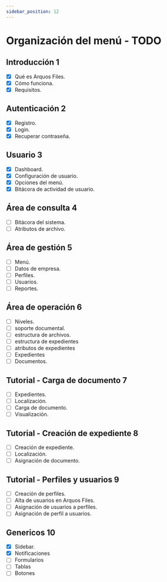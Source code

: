 ```yaml
---
sidebar_position: 12
---
```


# Organización del menú - TODO

## Introducción 1

- [x] Qué es Arquos Files.
- [x] Cómo funciona.
- [x] Requisitos.

## Autenticación 2

- [x] Registro.
- [x] Login.
- [x] Recuperar contraseña.

## Usuario 3

- [x] Dashboard.
- [x] Configuración de usuario.
- [x] Opciones del menú.
- [x] Bitácora de actividad de usuario.

## Área de consulta 4

- [ ] Bitácora del sistema.
- [ ] Atributos de archivo.

## Área de gestión 5

- [ ] Menú.
- [ ] Datos de empresa.
- [ ] Perfiles.
- [ ] Usuarios.
- [ ] Reportes.

## Área de operación 6

- [ ] Niveles.
- [ ] soporte documental.
- [ ] estructura de archivos.
- [ ] estructura de expedientes
- [ ] atributos de expedientes
- [ ] Expedientes
- [ ] Documentos.

## Tutorial - Carga de documento 7

- [ ] Expedientes.
- [ ] Localización.
- [ ] Carga de documento.
- [ ] Visualización.

## Tutorial - Creación de expediente 8

- [ ] Creación de expediente.
- [ ] Localización.
- [ ] Asignación de documento.

## Tutorial - Perfiles y usuarios 9

- [ ] Creación de perfiles.
- [ ] Alta de usuarios en Arquos Files.
- [ ] Asignación de usuarios a perfiles.
- [ ] Asignación de perfil a usuarios.

## Genericos 10

- [x] Sidebar.
- [x] Notificaciones
- [ ] Formularios
- [ ] Tablas
- [ ] Botones
